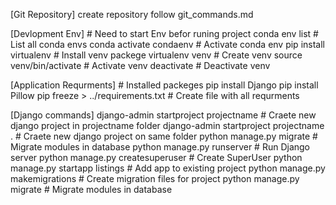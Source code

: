 [Git Repository]
create repository
follow git_commands.md

[Devlopment Env]                                # Need to start Env befor runing project
conda env list                                  # List all conda envs
conda activate condaenv                           # Activate conda env
pip install virtualenv                          # Install venv packege
virtualenv venv                                 # Create venv
source venv/bin/activate                        # Activate venv
deactivate                                      # Deactivate venv

[Application Requrments]                        # Installed packeges
pip install Django
pip install Pillow
pip freeze > ../requirements.txt                # Create file with all requrments

[Django commands]
django-admin startproject projectname                 # Craete new django project in projectname folder
django-admin startproject projectname .               # Craete new django project on same folder
python manage.py migrate                        # Migrate modules in database
python manage.py runserver                      # Run Django server
python manage.py createsuperuser                # Create SuperUser
python manage.py startapp listings              # Add app to existing project
python manage.py makemigrations                 # Create migration files for project
python manage.py migrate                        # Migrate modules in database


